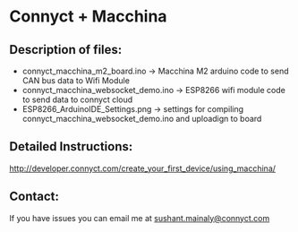 # Connyct + Macchina

## Description of files:
* connyct_macchina_m2_board.ino -> Macchina M2 arduino code to send CAN bus data to Wifi Module
* connyct_macchina_websocket_demo.ino -> ESP8266 wifi module code to send data to connyct cloud
* ESP8266_ArduinoIDE_Settings.png -> settings for compiling connyct_macchina_websocket_demo.ino and uploadign to board

## Detailed Instructions:
http://developer.connyct.com/create_your_first_device/using_macchina/

## Contact:
If you have issues you can email me at sushant.mainaly@connyct.com
